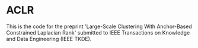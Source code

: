 # ACLR
This is the code for the preprint 'Large-Scale Clustering With Anchor-Based Constrained Laplacian Rank' submitted to IEEE Transactions on Knowledge and Data Engineering (IEEE TKDE).
